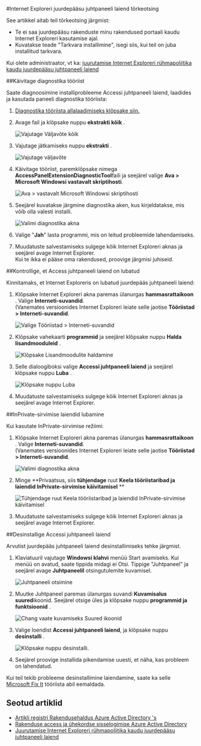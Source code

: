 <properties
    pageTitle="Internet Exploreri juurdepääsu juhtpaneeli laiend tõrkeotsing | Microsoft Azure'i"
    description="Kuidas kasutada rühmapoliitika juurutada Internet Exploreri lisandmooduli portaali minu rakendused."
    services="active-directory"
    documentationCenter=""
    authors="MarkusVi"
    manager="femila"
    editor=""/>

<tags
    ms.service="active-directory"
    ms.devlang="na"
    ms.topic="article"
    ms.tgt_pltfrm="na"
    ms.workload="identity"
    ms.date="08/16/2016"
    ms.author="markvi"/>

#<a name="troubleshooting-the-access-panel-extension-for-internet-explorer"></a>Internet Exploreri juurdepääsu juhtpaneeli laiend tõrkeotsing

See artikkel aitab teil tõrkeotsing järgmist:

- Te ei saa juurdepääsu rakenduste minu rakendused portaali kaudu Internet Exploreri kasutamise ajal.
- Kuvatakse teade "Tarkvara installimine", isegi siis, kui teil on juba installitud tarkvara.

Kui olete administraator, vt ka: [juurutamise Internet Exploreri rühmapoliitika kaudu juurdepääsu juhtpaneeli laiend](active-directory-saas-ie-group-policy.md)

##<a name="run-the-diagnostic-tool"></a>Käivitage diagnostika tööriist

Saate diagnoosimine installiprobleeme Accessi juhtpaneeli laiend, laadides ja kasutada paneeli diagnostika tööriista:

1. [Diagnostika tööriista allalaadimiseks klõpsake siin.](https://account.activedirectory.windowsazure.com/applications/AccessPanelExtensionDiagnosticTool/AccessPanelExtensionDiagnosticTool.zip)

2. Avage fail ja klõpsake nuppu **ekstrakti kõik** .

    ![Vajutage Väljavõte kõik](./media/active-directory-saas-ie-troubleshooting/extract1.png)

3. Vajutage jätkamiseks nuppu **ekstrakti** .

    ![Vajutage väljavõte](./media/active-directory-saas-ie-troubleshooting/extract2.png)

4. Käivitage tööriist, paremklõpsake nimega **AccessPanelExtensionDiagnosticTool**faili ja seejärel valige **Ava > Microsoft Windowsi vastavalt skriptihosti**.

    ![Ava > vastavalt Microsoft Windowsi skriptihosti](./media/active-directory-saas-ie-troubleshooting/open_tool.png)

5. Seejärel kuvatakse järgmine diagnostika aken, kus kirjeldatakse, mis võib olla valesti installi.

    ![Valimi diagnostika akna](./media/active-directory-saas-ie-troubleshooting/tool_preview.png)

6. Valige "**Jah**" lasta programmi, mis on leitud probleemide lahendamiseks.

7. Muudatuste salvestamiseks sulgege kõik Internet Exploreri aknas ja seejärel avage Internet Explorer.<br />Kui te ikka ei pääse oma rakendused, proovige järgmisi juhiseid.

##<a name="check-that-the-access-panel-extension-is-enabled"></a>Kontrollige, et Access juhtpaneeli laiend on lubatud

Kinnitamaks, et Internet Exploreris on lubatud juurdepääs juhtpaneeli laiend:

1. Klõpsake Internet Exploreri akna paremas ülanurgas **hammasrattaikoon** . Valige **Interneti-suvandid**.<br />(Vanemates versioonides Internet Exploreri leiate selle jaotise **Tööriistad > Interneti-suvandid**.

    ![Valige Tööriistad > Interneti-suvandid](./media/active-directory-saas-ie-troubleshooting/internetoptions.png)

2. Klõpsake vahekaarti **programmid** ja seejärel klõpsake nuppu **Halda lisandmooduleid** .

    ![Klõpsake Lisandmoodulite haldamine](./media/active-directory-saas-ie-troubleshooting/internetoptions_programs.png)

3. Selle dialoogiboksi valige **Accessi juhtpaneeli laiend** ja seejärel klõpsake nuppu **Luba** .

    ![Klõpsake nuppu Luba](./media/active-directory-saas-ie-troubleshooting/enableaddon.png)

4. Muudatuste salvestamiseks sulgege kõik Internet Exploreri aknas ja seejärel avage Internet Explorer.

##<a name="enable-extensions-for-inprivate-browsing"></a>InPrivate-sirvimise laiendid lubamine

Kui kasutate InPrivate-sirvimise režiimi:

1. Klõpsake Internet Exploreri akna paremas ülanurgas **hammasrattaikoon** . Valige **Interneti-suvandid**.<br />(Vanemates versioonides Internet Exploreri leiate selle jaotise **Tööriistad > Interneti-suvandid**.

    ![Valimi diagnostika akna](./media/active-directory-saas-ie-troubleshooting/inprivateoptions.png)

2. Minge **Privaatsus, siis **tühjendage** ruut **Keela tööriistaribad ja laiendid InPrivate-sirvimise käivitamisel** **</p>

    ![Tühjendage ruut Keela tööriistaribad ja laiendid InPrivate-sirvimise käivitamisel](./media/active-directory-saas-ie-troubleshooting/enabletoolbars.png)

3. Muudatuste salvestamiseks sulgege kõik Internet Exploreri aknas ja seejärel avage Internet Explorer.

##<a name="uninstall-the-access-panel-extension"></a>Desinstallige Accessi juhtpaneeli laiend

Arvutist juurdepääs juhtpaneeli laiend desinstallimiseks tehke järgmist.

1. Klaviatuuril vajutage **Windowsi klahvi** menüü Start avamiseks. Kui menüü on avatud, saate tippida midagi ei Otsi. Tippige "Juhtpaneel" ja seejärel avage **Juhtpaneelil** otsingutulemite kuvamisel.

    ![Juhtpaneeli otsimine](./media/active-directory-saas-ie-troubleshooting/search_sm.png)

2. Muutke Juhtpaneel paremas ülanurgas suvandi **Kuvamisalus** **suured**ikoonid. Seejärel otsige üles ja klõpsake nuppu **programmid ja funktsioonid** .

    ![Chang vaate kuvamiseks Suured ikoonid](./media/active-directory-saas-ie-troubleshooting/control_panel.png)

3. Valige loendist **Accessi juhtpaneeli laiend**, ja klõpsake nuppu **desinstalli** .

    ![Klõpsake nuppu desinstalli.](./media/active-directory-saas-ie-troubleshooting/uninstall.png)

4. Seejärel proovige installida pikendamise uuesti, et näha, kas probleem on lahendatud.

Kui teil tekib probleeme desinstallimine laiendamine, saate ka selle [Microsoft Fix It](https://go.microsoft.com/?linkid=9779673) tööriista abil eemaldada.

## <a name="related-articles"></a>Seotud artiklid

- [Artikli registri Rakendusehaldus Azure Active Directory 's](active-directory-apps-index.md)
- [Rakenduse access ja ühekordse sisselogimise Azure Active Directory](active-directory-appssoaccess-whatis.md)
- [Juurutamise Internet Exploreri rühmapoliitika kaudu juurdepääsu juhtpaneeli laiend](active-directory-saas-ie-group-policy.md)
